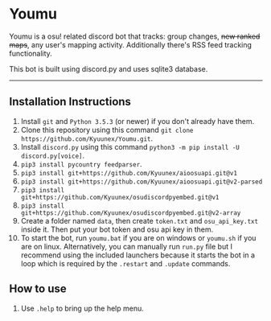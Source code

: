 # Youmu

Youmu is a osu! related discord bot that tracks: group changes, ~~new ranked maps~~, any user's mapping activity. Additionally there's RSS feed tracking functionality.

This bot is built using discord.py and uses sqlite3 database.

---

## Installation Instructions

1. Install `git` and `Python 3.5.3` (or newer) if you don't already have them.
2. Clone this repository using this command `git clone https://github.com/Kyuunex/Youmu.git`.
3. Install `discord.py` using this command `python3 -m pip install -U discord.py[voice]`.
4. `pip3 install pycountry feedparser`.
5. `pip3 install git+https://github.com/Kyuunex/aioosuapi.git@v1`
6. `pip3 install git+https://github.com/Kyuunex/aioosuapi.git@v2-parsed`
7. `pip3 install git+https://github.com/Kyuunex/osudiscordpyembed.git@v1`
8. `pip3 install git+https://github.com/Kyuunex/osudiscordpyembed.git@v2-array`
9. Create a folder named `data`, then create `token.txt` and `osu_api_key.txt` inside it. Then put your bot token and osu api key in them. 
10. To start the bot, run `youmu.bat` if you are on windows or `youmu.sh` if you are on linux. Alternatively, you can manually run `run.py` file but I recommend using the included launchers because it starts the bot in a loop which is required by the `.restart` and `.update` commands.

## How to use

1. Use `.help` to bring up the help menu.
